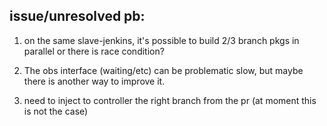 ## issue/unresolved pb:

1) on the same slave-jenkins, it's possible to build 2/3 branch pkgs in parallel or there is race condition?

2) The obs interface (waiting/etc) can be problematic slow, but maybe there is another way to improve it.

3) need to inject to controller the right branch from the pr (at moment this is not the case)
